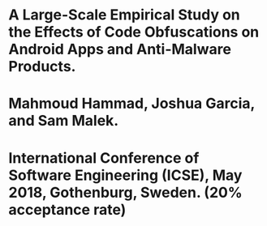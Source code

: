 # A Large-Scale Empirical Study on the Effects of Code Obfuscations on Android Apps and Anti-Malware Products.
# Mahmoud Hammad, Joshua Garcia, and Sam Malek.
# International Conference of Software Engineering (ICSE), May 2018, Gothenburg, Sweden. (20% acceptance rate)
